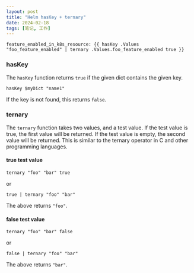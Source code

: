 ```yaml
---
layout: post
title: "Helm hasKey + ternary"
date: 2024-02-18
tags: [笔记, 工作]
---
```


```
feature_enabled_in_k8s_resource: {{ hasKey .Values "foo_feature_enabled" | ternary .Values.foo_feature_enabled true }}
```

### hasKey

The `hasKey` function returns `true` if the given dict contains the given key.

```
hasKey $myDict "name1"
```

If the key is not found, this returns `false`.

### ternary

The `ternary` function takes two values, and a test value. If the test value is true, the first value will be returned. If the test value is empty, the second value will be returned. This is similar to the ternary operator in C and other programming languages.

#### true test value

```
ternary "foo" "bar" true
```

or

```
true | ternary "foo" "bar"
```

The above returns `"foo"`.

#### false test value

```
ternary "foo" "bar" false
```

or

```
false | ternary "foo" "bar"
```

The above returns `"bar"`.

